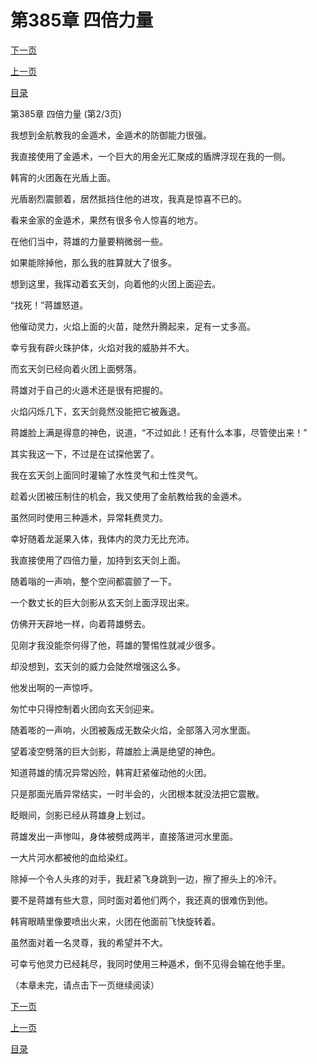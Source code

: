 <h1>第385章   四倍力量</h1>
            <div><p><a href="./1154_%E7%AC%AC385%E7%AB%A0_%E5%9B%9B%E5%80%8D%E5%8A%9B%E9%87%8F.md">下一页</a></p><p><a href="./1152_%E7%AC%AC385%E7%AB%A0_%E5%9B%9B%E5%80%8D%E5%8A%9B%E9%87%8F.md">上一页</a></p><p><a href="../">目录</a></p></div>
            <div><p>第385章   四倍力量 (第2/3页)</p><p>我想到金航教我的金遁术，金遁术的防御能力很强。</p><p>我直接使用了金遁术，一个巨大的用金光汇聚成的盾牌浮现在我的一侧。</p><p>韩宵的火团轰在光盾上面。</p><p>光盾剧烈震颤着，居然抵挡住他的进攻，我真是惊喜不已的。</p><p>看来金家的金遁术，果然有很多令人惊喜的地方。</p><p>在他们当中，蒋雄的力量要稍微弱一些。</p><p>如果能除掉他，那么我的胜算就大了很多。</p><p>想到这里，我挥动着玄天剑，向着他的火团上面迎去。</p><p>“找死！”蒋雄怒道。</p><p>他催动灵力，火焰上面的火苗，陡然升腾起来，足有一丈多高。</p><p>幸亏我有辟火珠护体，火焰对我的威胁并不大。</p><p>而玄天剑已经向着火团上面劈落。</p><p>蒋雄对于自己的火遁术还是很有把握的。</p><p>火焰闪烁几下，玄天剑竟然没能把它被轰退。</p><p>蒋雄脸上满是得意的神色，说道，“不过如此！还有什么本事，尽管使出来！”</p><p>其实我这一下，不过是在试探他罢了。</p><p>我在玄天剑上面同时灌输了水性灵气和土性灵气。</p><p>趁着火团被压制住的机会，我又使用了金航教给我的金遁术。</p><p>虽然同时使用三种遁术，异常耗费灵力。</p><p>幸好随着龙涎果入体，我体内的灵力无比充沛。</p><p>我直接使用了四倍力量，加持到玄天剑上面。</p><p>随着嗡的一声响，整个空间都震颤了一下。</p><p>一个数丈长的巨大剑影从玄天剑上面浮现出来。</p><p>仿佛开天辟地一样，向着蒋雄劈去。</p><p>见刚才我没能奈何得了他，蒋雄的警惕性就减少很多。</p><p>却没想到，玄天剑的威力会陡然增强这么多。</p><p>他发出啊的一声惊呼。</p><p>匆忙中只得控制着火团向玄天剑迎来。</p><p>随着嘭的一声响，火团被轰成无数朵火焰，全部落入河水里面。</p><p>望着凌空劈落的巨大剑影，蒋雄脸上满是绝望的神色。</p><p>知道蒋雄的情况异常凶险，韩宵赶紧催动他的火团。</p><p>只是那面光盾异常结实，一时半会的，火团根本就没法把它震散。</p><p>眨眼间，剑影已经从蒋雄身上划过。</p><p>蒋雄发出一声惨叫，身体被劈成两半，直接落进河水里面。</p><p>一大片河水都被他的血给染红。</p><p>除掉一个令人头疼的对手，我赶紧飞身跳到一边，擦了擦头上的冷汗。</p><p>要不是蒋雄有些大意，同时面对着他们两个，我还真的很难伤到他。</p><p>韩宵眼睛里像要喷出火来，火团在他面前飞快旋转着。</p><p>虽然面对着一名灵尊，我的希望并不大。</p><p>可幸亏他灵力已经耗尽，我同时使用三种遁术，倒不见得会输在他手里。</p><p>（本章未完，请点击下一页继续阅读）</p></div>
            <div><p><a href="./1154_%E7%AC%AC385%E7%AB%A0_%E5%9B%9B%E5%80%8D%E5%8A%9B%E9%87%8F.md">下一页</a></p><p><a href="./1152_%E7%AC%AC385%E7%AB%A0_%E5%9B%9B%E5%80%8D%E5%8A%9B%E9%87%8F.md">上一页</a></p><p><a href="../">目录</a></p></div>